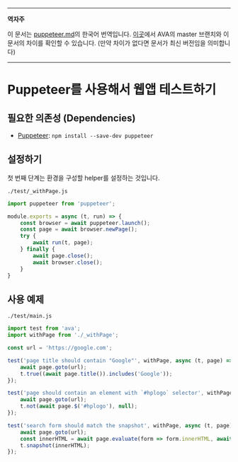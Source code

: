 ___
**역자주**

이 문서는 [puppeteer.md](https://github.com/avajs/ava/blob/main/docs/recipes/puppeteer.md)의 한국어 번역입니다. [이곳](https://github.com/avajs/ava/compare/71404c23302d825095659c70cb9a1b08251697ad...main#diff-0730bb7c2e8f9ea2438b52e419dd86c9)에서 AVA의 master 브랜치와 이 문서의 차이를 확인할 수 있습니다. (만약 차이가 없다면 문서가 최신 버전임을 의미합니다)
___

# Puppeteer를 사용해서 웹앱 테스트하기

## 필요한 의존성 (Dependencies)

- [Puppeteer](https://github.com/GoogleChrome/puppeteer): `npm install --save-dev puppeteer`

## 설정하기

첫 번째 단계는 환경을 구성할 helper를 설정하는 것입니다.

`./test/_withPage.js`

```js
import puppeteer from 'puppeteer';

module.exports = async (t, run) => {
	const browser = await puppeteer.launch();
	const page = await browser.newPage();
	try {
		await run(t, page);
	} finally {
		await page.close();
		await browser.close();
	}
}
```

## 사용 예제

`./test/main.js`

```js
import test from 'ava';
import withPage from './_withPage';

const url = 'https://google.com';

test('page title should contain "Google"', withPage, async (t, page) => {
	await page.goto(url);
	t.true((await page.title()).includes('Google'));
});

test('page should contain an element with `#hplogo` selector', withPage, async (t, page) => {
	await page.goto(url);
	t.not(await page.$('#hplogo'), null);
});

test('search form should match the snapshot', withPage, async (t, page) => {
	await page.goto(url);
	const innerHTML = await page.evaluate(form => form.innerHTML, await page.$('#searchform'));
	t.snapshot(innerHTML);
});
```
